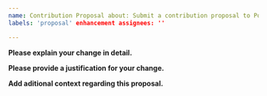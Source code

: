 ```yaml
---
name: Contribution Proposal about: Submit a contribution proposal to Pocket Core title: "[CONTRIBUTION PROPOSAL]"
labels: 'proposal' enhancement assignees: ''

---
```


**Please explain your change in detail.**

**Please provide a justification for your change.**

**Add aditional context regarding this proposal.**
